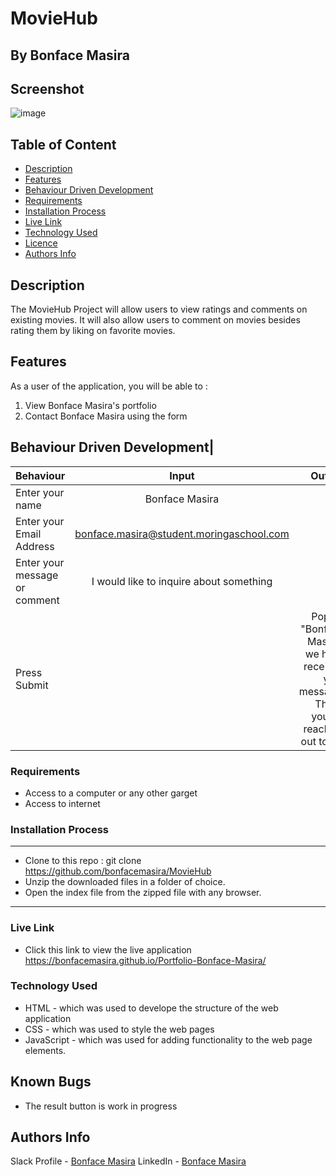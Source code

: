 # MovieHub
 ## By Bonface Masira
## Screenshot
 ![image](./assets/images/Capture.JPG)

 ## Table of Content
 - [Description](#description)
 - [Features](#features)
 - [Behaviour Driven Development](#Behaviour-Driven-Development)
 - [Requirements](#requirements)
 - [Installation Process](#installation-Process)
 - [Live Link](#Live-Link)
 - [Technology  Used](#technology-Used)
 - [Licence](#licence)
 - [Authors Info](#Authors-Info)

 ## Description

 <p>The MovieHub Project will allow users to view ratings and comments on existing movies. It will also allow users to comment on movies besides rating them by liking on favorite movies.</p>

## Features
As a user of the application, you will be able to :
1. View Bonface Masira's portfolio
2. Contact Bonface Masira using the form

## Behaviour Driven Development|
| Behaviour      | Input        | Output       |
| :------------- | :----------: | -----------: |
|  Enter your name  |   Bonface Masira |     |
| Enter your Email Address  | bonface.masira@student.moringaschool.com |   |
| Enter your message or comment   |  I would like to inquire about something     |     |
| Press Submit|     |Pop up "Bonface Masira , we have received your message. Thank you for reaching out to us.|

 ###  Requirements
 * Access to  a computer or any other garget
 * Access to internet

 ### Installation Process
 ****
* Clone to this repo : git clone https://github.com/bonfacemasira/MovieHub
* Unzip the downloaded files in a folder of choice.
* Open the index file from the zipped file with any browser.
 ****

### Live Link
- Click this link to view the live application https://bonfacemasira.github.io/Portfolio-Bonface-Masira/

### Technology  Used
* HTML - which was used to develope the structure of the web application
* CSS - which was used to style the web pages
* JavaScript - which was used for adding functionality to the web page elements.

## Known Bugs
* The result button is work in progress

## Authors Info
Slack Profile - [Bonface Masira](https://app.slack.com/client/T0101L740P4/C010E0J8BRA/user_profile/U03DNHF0QKA)
LinkedIn - [Bonface Masira](https://www.linkedin.com/in/bonface-masira-975447a4)
